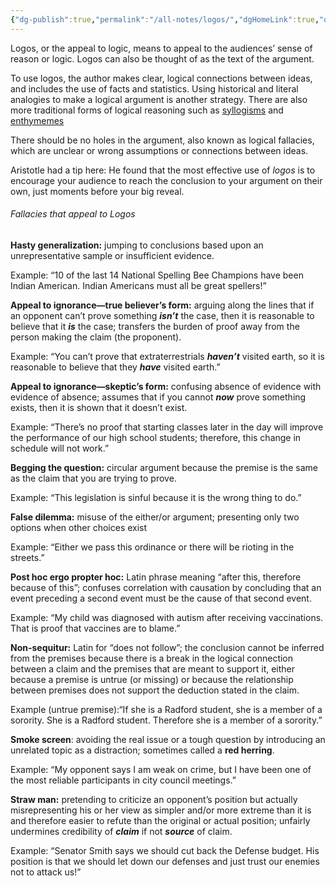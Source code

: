 ```yaml
---
{"dg-publish":true,"permalink":"/all-notes/logos/","dgHomeLink":true,"dgPassFrontmatter":false}
---
```


Logos, or the appeal to logic, means to appeal to the audiences’ sense of reason or logic. Logos can also be thought of as the text of the argument. 

To use logos, the author makes clear, logical connections between ideas, and includes the use of facts and statistics. Using historical and literal analogies to make a logical argument is another strategy. There are also more traditional forms of logical reasoning such as [syllogisms](https://en.wikipedia.org/wiki/Syllogism "Syllogism") and [enthymemes](https://en.wikipedia.org/wiki/Enthymeme "Enthymeme") 

There should be no holes in the argument, also known as logical fallacies, which are unclear or wrong assumptions or connections between ideas.

Aristotle had a tip here: He found that the most effective use of _logos_ is to encourage your audience to reach the conclusion to your argument on their own, just moments before your big reveal. 

######  Fallacies that appeal to Logos 
**Hasty generalization:** jumping to conclusions based upon an unrepresentative sample or insufficient evidence.

Example: “10 of the last 14 National Spelling Bee Champions have been Indian American. Indian Americans must all be great spellers!”

**Appeal to ignorance—true believer’s form:** arguing along the lines that if an opponent can’t prove something **_isn’t_** the case, then it is reasonable to believe that it **_is_** the case; transfers the burden of proof away from the person making the claim (the proponent).

Example: “You can’t prove that extraterrestrials **_haven’t_** visited earth, so it is reasonable to believe that they **_have_** visited earth.”

**Appeal to ignorance—skeptic’s form:** confusing absence of evidence with evidence of absence; assumes that if you cannot **_now_** prove something exists, then it is shown that it doesn’t exist.

Example: “There’s no proof that starting classes later in the day will improve the performance of our high school students; therefore, this change in schedule will not work.”

**Begging the question:** circular argument because the premise is the same as the claim that you are trying to prove.

Example: “This legislation is sinful because it is the wrong thing to do.”

**False dilemma:** misuse of the either/or argument; presenting only two options when other choices exist

Example: “Either we pass this ordinance or there will be rioting in the streets.”

**Post hoc ergo propter hoc:** Latin phrase meaning “after this, therefore because of this”; confuses correlation with causation by concluding that an event preceding a second event must be the cause of that second event.

Example: “My child was diagnosed with autism after receiving vaccinations. That is proof that vaccines are to blame.”

**Non-sequitur:** Latin for “does not follow”; the conclusion cannot be inferred from the premises because there is a break in the logical connection between a claim and the premises that are meant to support it, either because a premise is untrue (or missing) or because the relationship between premises does not support the deduction stated in the claim.

Example (untrue premise):“If she is a Radford student, she is a member of a sorority. She is a Radford student. Therefore she is a member of a sorority.”

**Smoke screen**: avoiding the real issue or a tough question by introducing an unrelated topic as a distraction; sometimes called a **red herring**.

Example: “My opponent says I am weak on crime, but I have been one of the most reliable participants in city council meetings.”

**Straw man:** pretending to criticize an opponent’s position but actually misrepresenting his or her view as simpler and/or more extreme than it is and therefore easier to refute than the original or actual position; unfairly undermines credibility of **_claim_** if not **_source_** of claim.

Example: “Senator Smith says we should cut back the Defense budget. His position is that we should let down our defenses and just trust our enemies not to attack us!”